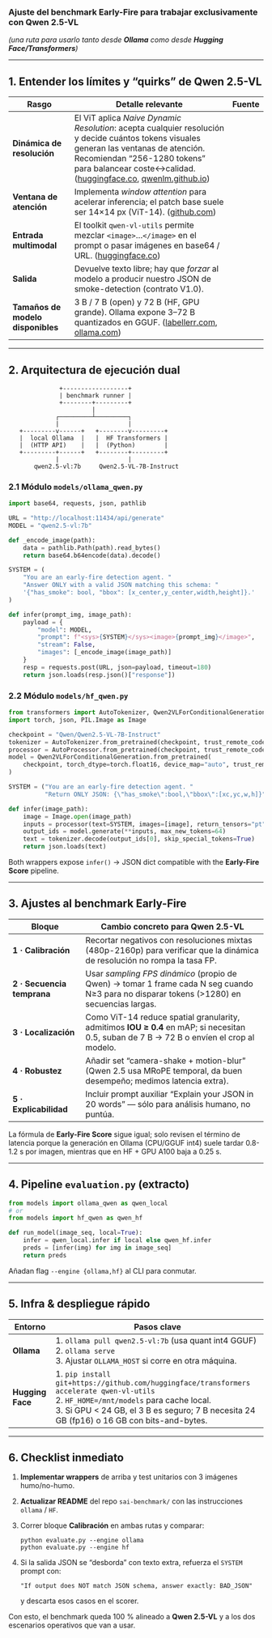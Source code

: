

### Ajuste del benchmark **Early-Fire** para trabajar **exclusivamente con Qwen 2.5-VL**

*(una ruta para usarlo tanto desde **Ollama** como desde **Hugging Face/Transformers**)*

---

## 1. Entender los límites y “quirks” de Qwen 2.5-VL

| Rasgo                             | Detalle relevante                                                                                                                                                                                                                                                                                                                                                                       | Fuente |
| --------------------------------- | --------------------------------------------------------------------------------------------------------------------------------------------------------------------------------------------------------------------------------------------------------------------------------------------------------------------------------------------------------------------------------------- | ------ |
| **Dinámica de resolución**        | El ViT aplica *Naive Dynamic Resolution*: acepta cualquier resolución y decide cuántos tokens visuales generan las ventanas de atención. Recomiendan “256-1280 tokens” para balancear coste↔calidad. ([huggingface.co](https://huggingface.co/Qwen/Qwen2.5-VL-72B-Instruct?utm_source=chatgpt.com), [qwenlm.github.io](https://qwenlm.github.io/blog/qwen2-vl/?utm_source=chatgpt.com)) |        |
| **Ventana de atención**           | Implementa *window attention* para acelerar inferencia; el patch base suele ser 14×14 px (ViT-14). ([github.com](https://github.com/QwenLM/Qwen2.5-VL?utm_source=chatgpt.com))                                                                                                                                                                                                          |        |
| **Entrada multimodal**            | El toolkit `qwen-vl-utils` permite mezclar `<image>`…`</image>` en el prompt o pasar imágenes en base64 / URL. ([huggingface.co](https://huggingface.co/Qwen/Qwen2-VL-7B-Instruct?utm_source=chatgpt.com))                                                                                                                                                                              |        |
| **Salida**                        | Devuelve texto libre; hay que *forzar* al modelo a producir nuestro JSON de smoke-detection (contrato V1.0).                                                                                                                                                                                                                                                                            |        |
| **Tamaños de modelo disponibles** | 3 B / 7 B (open) y 72 B (HF, GPU grande). Ollama expone 3–72 B quantizados en GGUF. ([labellerr.com](https://www.labellerr.com/blog/run-qwen2-5-vl-locally/?utm_source=chatgpt.com), [ollama.com](https://ollama.com/library/qwen2.5?utm_source=chatgpt.com))                                                                                                                           |        |

---

## 2. Arquitectura de ejecución dual

```text
              +------------------+
              | benchmark runner |
              +--------+---------+
                       |
             ┌─────────┴─────────┐
             |                   |
   +---------v------+   +--------v---------+
   |  local Ollama  |   |  HF Transformers |
   |  (HTTP API)    |   |  (Python)        |
   +---------+------+   +--------+---------+
             |                   |
       qwen2.5-vl:7b     Qwen2.5-VL-7B-Instruct
```

### 2.1 Módulo **`models/ollama_qwen.py`**

```python
import base64, requests, json, pathlib

URL = "http://localhost:11434/api/generate"
MODEL = "qwen2.5-vl:7b"

def _encode_image(path):
    data = pathlib.Path(path).read_bytes()
    return base64.b64encode(data).decode()

SYSTEM = (
    "You are an early-fire detection agent. "
    "Answer ONLY with a valid JSON matching this schema: "
    '{"has_smoke": bool, "bbox": [x_center,y_center,width,height]}.'
)

def infer(prompt_img, image_path):
    payload = {
        "model": MODEL,
        "prompt": f"<sys>{SYSTEM}</sys><image>{prompt_img}</image>",
        "stream": False,
        "images": [_encode_image(image_path)]
    }
    resp = requests.post(URL, json=payload, timeout=180)
    return json.loads(resp.json()["response"])
```

### 2.2 Módulo **`models/hf_qwen.py`**

```python
from transformers import AutoTokenizer, Qwen2VLForConditionalGeneration, AutoProcessor
import torch, json, PIL.Image as Image

checkpoint = "Qwen/Qwen2.5-VL-7B-Instruct"
tokenizer = AutoTokenizer.from_pretrained(checkpoint, trust_remote_code=True)
processor = AutoProcessor.from_pretrained(checkpoint, trust_remote_code=True)
model = Qwen2VLForConditionalGeneration.from_pretrained(
    checkpoint, torch_dtype=torch.float16, device_map="auto", trust_remote_code=True
)

SYSTEM = ("You are an early-fire detection agent. "
          "Return ONLY JSON: {\"has_smoke\":bool,\"bbox\":[xc,yc,w,h]}")

def infer(image_path):
    image = Image.open(image_path)
    inputs = processor(text=SYSTEM, images=[image], return_tensors="pt").to(model.device)
    output_ids = model.generate(**inputs, max_new_tokens=64)
    text = tokenizer.decode(output_ids[0], skip_special_tokens=True)
    return json.loads(text)
```

Both wrappers expose `infer()` → JSON dict compatible with the **Early-Fire Score** pipeline.

---

## 3. Ajustes al benchmark Early-Fire

| Bloque                     | Cambio concreto para Qwen 2.5-VL                                                                                                          |
| -------------------------- | ----------------------------------------------------------------------------------------------------------------------------------------- |
| **1 · Calibración**        | Recortar negativos con resoluciones mixtas (480p-2160p) para verificar que la dinámica de resolución no rompa la tasa FP.                 |
| **2 · Secuencia temprana** | Usar *sampling FPS dinámico* (propio de Qwen) → tomar 1 frame cada N seg cuando N≥3 para no disparar tokens (>1280) en secuencias largas. |
| **3 · Localización**       | Como ViT-14 reduce spatial granularity, admitimos **IOU ≥ 0.4** en mAP; si necesitan 0.5, suban de 7 B → 72 B o envíen el crop al modelo. |
| **4 · Robustez**           | Añadir set “camera-shake + motion-blur” (Qwen 2.5 usa MRoPE temporal, da buen desempeño; medimos latencia extra).                         |
| **5 · Explicabilidad**     | Incluir prompt auxiliar “Explain your JSON in 20 words” — sólo para análisis humano, no puntúa.                                           |

La fórmula de **Early-Fire Score** sigue igual; solo revisen el término de latencia porque la generación en Ollama (CPU/GGUF int4) suele tardar 0.8-1.2 s por imagen, mientras que en HF + GPU A100 baja a 0.25 s.

---

## 4. Pipeline `evaluation.py` (extracto)

```python
from models import ollama_qwen as qwen_local
# or
from models import hf_qwen as qwen_hf

def run_model(image_seq, local=True):
    infer = qwen_local.infer if local else qwen_hf.infer
    preds = [infer(img) for img in image_seq]
    return preds
```

Añadan flag `--engine {ollama,hf}` al CLI para conmutar.

---

## 5. Infra & despliegue rápido

| Entorno          | Pasos clave                                                                                                                                                                                                                           |
| ---------------- | ------------------------------------------------------------------------------------------------------------------------------------------------------------------------------------------------------------------------------------- |
| **Ollama**       | 1. `ollama pull qwen2.5-vl:7b`  (usa quant int4 GGUF)<br>2. `ollama serve` <br>3. Ajustar `OLLAMA_HOST` si corre en otra máquina.                                                                                                     |
| **Hugging Face** | 1. `pip install git+https://github.com/huggingface/transformers accelerate qwen-vl-utils`<br>2. `HF_HOME=/mnt/models` para cache local.<br>3. Si GPU < 24 GB, el 3 B es seguro; 7 B necesita 24 GB (fp16) o 16 GB con bits-and-bytes. |

---

## 6. Checklist inmediato

1. **Implementar wrappers** de arriba y test unitarios con 3 imágenes humo/no-humo.
2. **Actualizar README** del repo `sai-benchmark/` con las instrucciones `ollama` / `HF`.
3. Correr bloque **Calibración** en ambas rutas y comparar:

   ```
   python evaluate.py --engine ollama
   python evaluate.py --engine hf
   ```
4. Si la salida JSON se “desborda” con texto extra, refuerza el `SYSTEM` prompt con:

   ```
   "If output does NOT match JSON schema, answer exactly: BAD_JSON"
   ```

   y descarta esos casos en el scorer.

Con esto, el benchmark queda 100 % alineado a **Qwen 2.5-VL** y a los dos escenarios operativos que van a usar.
